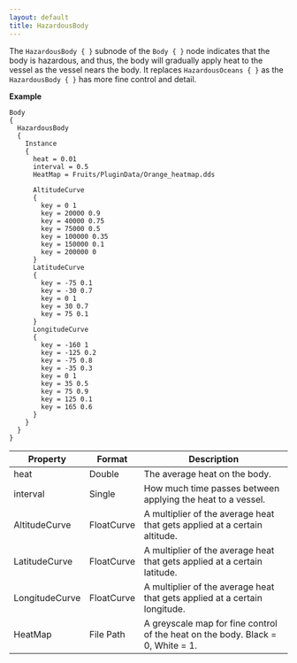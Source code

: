 ```yaml
---
layout: default
title: HazardousBody
---
```


The `HazardousBody { }` subnode of the `Body { }` node indicates that the body is hazardous, and thus, the body will gradually apply heat to the vessel as the vessel nears the body. It replaces `HazardousOceans { }` as the `HazardousBody { }` has more fine control and detail.

**Example**
```
Body
{
  HazardousBody
  {
    Instance
    {
      heat = 0.01
      interval = 0.5
      HeatMap = Fruits/PluginData/Orange_heatmap.dds

      AltitudeCurve
      {
        key = 0 1
        key = 20000 0.9
        key = 40000 0.75
        key = 75000 0.5
        key = 100000 0.35
        key = 150000 0.1
        key = 200000 0
      }
      LatitudeCurve
      {
        key = -75 0.1
        key = -30 0.7
        key = 0 1
        key = 30 0.7
        key = 75 0.1
      }
      LongitudeCurve
      {
        key = -160 1
        key = -125 0.2
        key = -75 0.8
        key = -35 0.3
        key = 0 1
        key = 35 0.5
        key = 75 0.9
        key = 125 0.1
        key = 165 0.6
      }
    }
  }
}
```

|Property|Format|Description|
|--------|------|-----------|
|heat|Double|The average heat on the body.|
|interval|Single|How much time passes between applying the heat to a vessel.|
|AltitudeCurve|FloatCurve|A multiplier of the average heat that gets applied at a certain altitude.|
|LatitudeCurve|FloatCurve|A multiplier of the average heat that gets applied at a certain latitude.|
|LongitudeCurve|FloatCurve|A multiplier of the average heat that gets applied at a certain longitude.|
|HeatMap|File Path|A greyscale map for fine control of the heat on the body. Black = 0, White = 1.|

